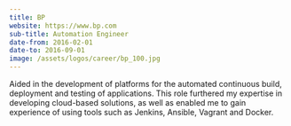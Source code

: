 ```yaml
---
title: BP
website: https://www.bp.com
sub-title: Automation Engineer
date-from: 2016-02-01
date-to: 2016-09-01
image: /assets/logos/career/bp_100.jpg
---
```


Aided in the development of platforms for the automated continuous build, deployment and testing of applications. This role furthered my expertise in developing cloud-based solutions, as well as enabled me to gain experience of using tools such as Jenkins, Ansible, Vagrant and Docker.
